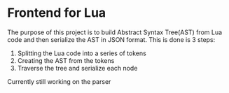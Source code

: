 # Frontend for Lua

The purpose of this project is to build Abstract Syntax Tree(AST) from Lua code and then serialize the AST in JSON format. This is done is 3 steps:
1. Splitting the Lua code into a series of tokens
2. Creating the AST from the tokens
3. Traverse the tree and serialize each node 

Currently still working on the parser